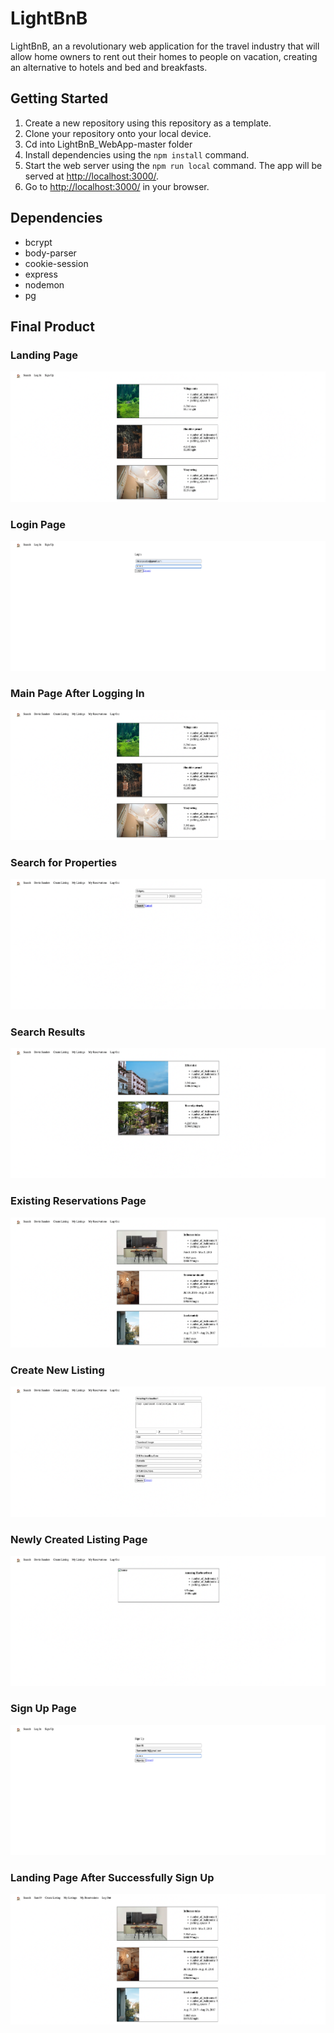# LightBnB

LightBnB, an a revolutionary web application for the travel industry that will allow home owners to rent out their homes to people on vacation, creating an alternative to hotels and bed and breakfasts.

## Getting Started

1. Create a new repository using this repository as a template.
2. Clone your repository onto your local device.
3. Cd into LightBnB_WebApp-master folder
4. Install dependencies using the `npm install` command.
5. Start the web server using the `npm run local` command. The app will be served at <http://localhost:3000/>.
6. Go to <http://localhost:3000/> in your browser.

## Dependencies

- bcrypt
- body-parser
- cookie-session
- express
- nodemon
- pg

## Final Product

### Landing Page
!["Landing Page"](./Snippets/1_Landing_Page.png)

### Login Page
!["Login Page"](./Snippets/2_Login_Page.png)

### Main Page After Logging In
!["Main Page After Logging In"](./Snippets/3_Main_Page.png)

### Search for Properties
!["Search for Properties"](./Snippets/4_Search_For_Properties.png)

### Search Results
!["Search Results"](./Snippets/5_Search_Results.png)

### Existing Reservations Page
!["Existing Reservations Page"](./Snippets/6_Existing_Reservations_Page.png)

### Create New Listing
!["Create New Listing](./Snippets/7_Create_Listing.png)

### Newly Created Listing Page
!["Newly Created Listing Page"](./Snippets/8_Newly_Created_Listing.png)

### Sign Up Page
!["Sign Up Page](./Snippets/9_Sign_Up.png)

### Landing Page After Successfully Sign Up
!["Landing Page After Successfully Sign Up"](./Snippets/10_Landing_Page_After_Sign_Up.png)
